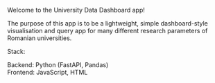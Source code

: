 Welcome to the University Data Dashboard app!

The purpose of this app is to be a lightweight, simple dashboard-style visualisation and query app for many different research parameters of Romanian universities.

Stack:  

Backend: Python (FastAPI, Pandas)  
Frontend: JavaScript, HTML
